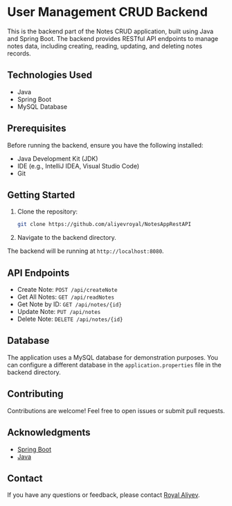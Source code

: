 # User Management CRUD Backend

This is the backend part of the Notes CRUD application, built using Java and Spring Boot. The backend provides RESTful API endpoints to manage notes data, including creating, reading, updating, and deleting notes records.

## Technologies Used

- Java
- Spring Boot
- MySQL Database

## Prerequisites

Before running the backend, ensure you have the following installed:

- Java Development Kit (JDK)
- IDE (e.g., IntelliJ IDEA, Visual Studio Code)
- Git

## Getting Started

1. Clone the repository:

   ```bash
   git clone https://github.com/aliyevroyal/NotesAppRestAPI
   ```

2. Navigate to the backend directory.

The backend will be running at `http://localhost:8080`.

## API Endpoints

- Create Note: `POST /api/createNote`
- Get All Notes: `GET /api/readNotes`
- Get Note by ID: `GET /api/notes/{id}`
- Update Note: `PUT /api/notes`
- Delete Note: `DELETE /api/notes/{id}`

## Database

The application uses a MySQL database for demonstration purposes. You can configure a different database in the `application.properties` file in the backend directory.

## Contributing

Contributions are welcome! Feel free to open issues or submit pull requests.

## Acknowledgments

- [Spring Boot](https://spring.io/projects/spring-boot)
- [Java](https://www.java.com/en/)

## Contact

If you have any questions or feedback, please contact [Royal Aliyev](mailto:royal.alyv@gmail.com).
